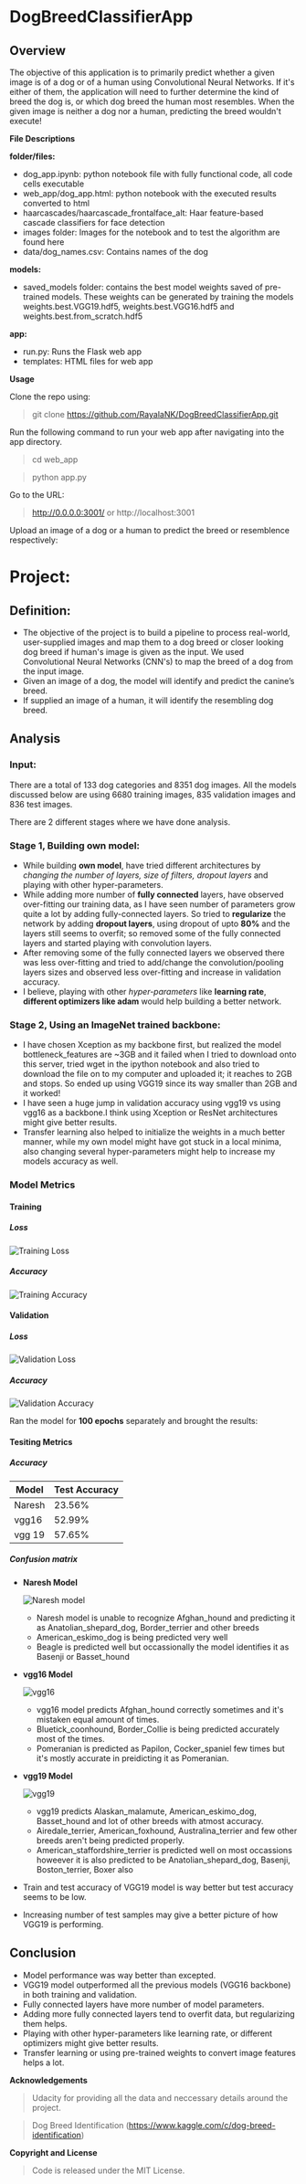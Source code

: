 # DogBreedClassifierApp

##  Overview


The objective of this application is to primarily predict whether a given image is of a dog or of a human using Convolutional Neural Networks. If it's either of them, the application will need to further determine the kind of breed the dog is, or which dog breed the human most resembles. When the given image is neither a dog nor a human, predicting the breed wouldn't execute!


**File Descriptions**

**folder/files:**
- dog_app.ipynb: python notebook file with fully functional code, all code cells executable
- web_app/dog_app.html: python notebook with the executed results converted to html
- haarcascades/haarcascade_frontalface_alt: Haar feature-based cascade classifiers for face detection
- images folder: Images for the notebook and to test the algorithm are found here
- data/dog_names.csv: Contains names of the dog 

 **models:**
- saved_models folder: contains the best model weights saved of pre-trained models. These weights can be generated by training the models weights.best.VGG19.hdf5, weights.best.VGG16.hdf5 and weights.best.from_scratch.hdf5 

 **app:**
- run.py: Runs the Flask web app
- templates: HTML files for web app

**Usage**

Clone the repo using:
> git clone https://github.com/RayalaNK/DogBreedClassifierApp.git

Run the following command to run your web app after navigating into the app directory.
> cd web_app

> python app.py

Go to the URL:

> http://0.0.0.0:3001/ or http://localhost:3001

Upload an image of a dog or a human to predict the breed or resemblence respectively:
# Project:
## Definition:
* The objective of the project is to build a pipeline to process real-world, user-supplied images and map them to a dog breed or closer looking dog breed if human's image is given as the input. We used Convolutional Neural Networks (CNN's)  to map the breed of a dog from the input image. 
* Given an image of a dog, the model will identify and predict the canine’s breed. 
* If supplied an image of a human, it will identify the resembling dog breed.

## Analysis 

### Input:
There are a total of 133 dog categories and 8351 dog images. All the models discussed below are using 6680 training images, 835 validation images and 836 test images.

There are 2 different stages where we have done analysis.
### Stage 1, Building own model:
* While building **own model**, have tried different architectures by *changing the number of layers, size of filters, dropout layers* and playing with other hyper-parameters.
* While adding more number of **fully connected** layers, have observed over-fitting our training data, as I have seen number of parameters grow quite a lot by adding fully-connected layers. So tried to **regularize** the network by adding **dropout layers**, using dropout of upto **80%** and the layers still seems to overfit; so removed some of the fully connected layers and started playing with convolution layers.
* After removing some of the fully connected layers we observed there was less over-fitting and tried to add/change the convolution/pooling layers sizes and observed less over-fitting and increase in validation accuracy.
* I believe, playing  with other *hyper-parameters* like **learning rate**, **different optimizers like adam** would help building a better network. 
### Stage 2, Using an ImageNet trained backbone:
* I have chosen Xception as my backbone first, but realized the model bottleneck_features are ~3GB and it failed when I tried to download onto this server, tried wget in the ipython notebook and also tried to download the file on to my computer and uploaded it; it reaches to 2GB and stops. So ended up using VGG19 since its way smaller than 2GB and it worked!
* I have seen a huge jump in validation accuracy using vgg19 vs using vgg16 as a backbone.I think using Xception or ResNet architectures might give better results.
* Transfer learning also helped to initialize the weights in a much better manner, while my own model might have got stuck in a local minima, also changing several hyper-parameters might help to increase my models accuracy as well. 

### Model Metrics
#### Training
##### Loss
![Training Loss](https://github.com/RayalaNK/DogBreedClassifierApp/blob/master/images/TrainingLoss.png)
##### Accuracy
![Training Accuracy](https://github.com/RayalaNK/DogBreedClassifierApp/blob/master/images/TrainingAccuracy.png)

#### Validation
##### Loss
![Validation Loss](https://github.com/RayalaNK/DogBreedClassifierApp/blob/master/images/ValidationLoss.png)
##### Accuracy
![Validation Accuracy](https://github.com/RayalaNK/DogBreedClassifierApp/blob/master/images/ValidationAccuracy.png)

Ran the model for **100 epochs** separately and brought the results: 
#### Tesiting Metrics

##### Accuracy
 |Model | Test Accuracy| 
 |------|--------------|
 | Naresh | 23.56% |
 | vgg16 | 52.99% |
 | vgg 19 | 57.65% |
 
##### Confusion matrix

* **Naresh Model**

  ![Naresh model](https://github.com/RayalaNK/DogBreedClassifierApp/blob/master/images/naresh_model_cm.png)
  
  * Naresh model is unable to recognize Afghan_hound and predicting it as Anatolian_shepard_dog, Border_terrier and other breeds 
  * American_eskimo_dog is being predicted very well
  * Beagle is predicted well but occassionally the model identifies it as Basenji or Basset_hound

* **vgg16 Model**

  ![vgg16](https://github.com/RayalaNK/DogBreedClassifierApp/blob/master/images/vgg16_model_cm.png)

  * vgg16 model predicts Afghan_hound correctly sometimes and it's mistaken equal amount of times. 
  * Bluetick_coonhound, Border_Collie is being predicted accurately most of the times.
  * Pomeranian is predicted as Papilon, Cocker_spaniel few times but it's mostly accurate in preidicting it as Pomeranian.

* **vgg19 Model**

  ![vgg19](https://github.com/RayalaNK/DogBreedClassifierApp/blob/master/images/vgg19_model_cm.png)

  * vgg19 predicts Alaskan_malamute, American_eskimo_dog, Basset_hound and lot of other breeds with atmost accuracy. 
  * Airedale_terrier, American_foxhound, Australina_terrier and few other breeds aren't being predicted properly. 
  * American_staffordshire_terrier is predicted well on most occassions howeever it is also predicted to be Anatolian_shepard_dog, Basenji, Boston_terrier, Boxer also 
 

 * Train and test accuracy of VGG19 model is way better but test accuracy seems to be low.
 * Increasing number of test samples may give a better picture of how VGG19 is performing. 



## Conclusion 
* Model performance was way better than excepted. 
* VGG19 model outperformed all the previous models (VGG16 backbone) in both training and validation.
* Fully connected layers have more number of model parameters.
* Adding more fully connected layers tend to overfit data, but regularizing them helps.
* Playing with other hyper-parameters like learning rate, or different optimizers might give better results.
* Transfer learning or using pre-trained weights to convert image features helps a lot.

 
**Acknowledgements**

> Udacity for providing all the data and neccessary details around the project.

> Dog Breed Identification (https://www.kaggle.com/c/dog-breed-identification)

**Copyright and License**
> Code is released under the MIT License.
